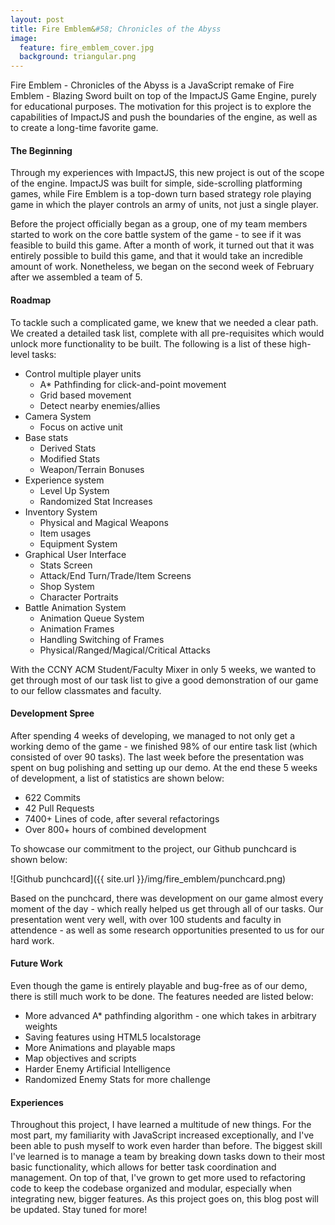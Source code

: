 ```yaml
---
layout: post
title: Fire Emblem&#58; Chronicles of the Abyss
image:
  feature: fire_emblem_cover.jpg
  background: triangular.png
---
```



Fire Emblem - Chronicles of the Abyss is a JavaScript remake of Fire Emblem - Blazing Sword built on top of the ImpactJS Game Engine, purely for educational purposes. The motivation for this project is to explore the capabilities of ImpactJS and push the boundaries of the engine, as well as to create a long-time favorite game. 

#### The Beginning

Through my experiences with ImpactJS, this new project is out of the scope of the engine. ImpactJS was built for simple, side-scrolling platforming games, while Fire Emblem is a top-down turn based strategy role playing game in which the player controls an army of units, not just a single player. 

Before the project officially began as a group, one of my team members started to work on the core battle system of the game - to see if it was feasible to build this game. After a month of work, it turned out that it was entirely possible to build this game, and that it would take an incredible amount of work. Nonetheless, we began on the second week of February after we assembled a team of 5. 

#### Roadmap

To tackle such a complicated game, we knew that we needed a clear path. We created a detailed task list, complete with all pre-requisites which would unlock more functionality to be built. The following is a list of these high-level tasks:

* Control multiple player units
    * A* Pathfinding for click-and-point movement
    * Grid based movement
    * Detect nearby enemies/allies
* Camera System
    * Focus on active unit
* Base stats
    * Derived Stats
    * Modified Stats
    * Weapon/Terrain Bonuses
* Experience system
    * Level Up System
    * Randomized Stat Increases
* Inventory System
    * Physical and Magical Weapons
    * Item usages
    * Equipment System
* Graphical User Interface
    * Stats Screen
    * Attack/End Turn/Trade/Item Screens 
    * Shop System
    * Character Portraits
* Battle Animation System
    * Animation Queue System
    * Animation Frames
    * Handling Switching of Frames 
    * Physical/Ranged/Magical/Critical Attacks

With the CCNY ACM Student/Faculty Mixer in only 5 weeks, we wanted to get through most of our task list to give a good demonstration of our game to our fellow classmates and faculty. 

#### Development Spree

After spending 4 weeks of developing, we managed to not only get a working demo of the game - we finished 98% of our entire task list (which consisted of over 90 tasks). The last week before the presentation was spent on bug polishing and setting up our demo. At the end these 5 weeks of development, a list of statistics are shown below:

* 622 Commits
* 42 Pull Requests
* 7400+ Lines of code, after several refactorings
* Over 800+ hours of combined development

To showcase our commitment to the project, our Github punchcard is shown below:

![Github punchcard]({{ site.url }}/img/fire_emblem/punchcard.png)

Based on the punchcard, there was development on our game almost every moment of the day - which really helped us get through all of our tasks. Our presentation went very well, with over 100 students and faculty in attendence - as well as some research opportunities presented to us for our hard work.

#### Future Work

Even though the game is entirely playable and bug-free as of our demo, there is still much work to be done. The features needed are listed below:

* More advanced A* pathfinding algorithm - one which takes in arbitrary weights
* Saving features using HTML5 localstorage
* More Animations and playable maps
* Map objectives and scripts
* Harder Enemy Artificial Intelligence
* Randomized Enemy Stats for more challenge

#### Experiences

Throughout this project, I have learned a multitude of new things. For the most part, my familiarity with JavaScript increased exceptionally, and I've been able to push myself to work even harder than before. The biggest skill I've learned is to manage a team by breaking down tasks down to their most basic functionality, which allows for better task coordination and management. On top of that, I've grown to get more used to refactoring code to keep the codebase organized and modular, especially when integrating new, bigger features.
As this project goes on, this blog post will be updated. Stay tuned for more!


